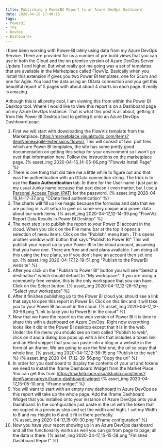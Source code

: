 ```yaml
---
title: Publishing a PowerBI Report to an Azure DevOps Dashboard
date: 2020-04-15 17:40:15
tags:
- PowerBI
- TFS
- DevOps
- Dashboards
---
```

I have been working with Power-BI lately using data from my Azure DevOps Service.  There are provided for us a number of pre build views that you can use in both the Cloud and the on premise version of Azure DevOps Server Update 1 and higher.  But what really got me going was a set of templates that are available in the Marketplace called FlowViz.  Basically when you install this extension if gives you two Power BI templates, one for Scum and one for Agile.  You load the data using an OData connection and you get this beautiful report of 5 pages with about about 4 charts on each page.  It really is amazing.

Although this is all pretty cool, I am viewing this from within the Power BI Desktop tool.  Where I would like to view this report is on a Dashboard page on my Azure DevOps Instance.  That is what this post is all about, getting it from this Power BI Desktop tool to getting it onto an Azure DevOps Dashboard page.
1. First we will start with downloading the FlowViz template from the Marketplace.  https://marketplace.visualstudio.com/items?itemName=agile-extensions.flowviz   This will consist of two .pbit files which are Power BI templates, the site has some pretty good documentation on getting this setup for your environment so I won't go over that information here.  Follow the instructions on the marketplace page.
{% asset_img 2020-04-16_14-05-06.png "Flowviz Install Page" %} 
1. There is one thing that did take me a little while to figure out and that was the authentication with an OData connection string. The trick is to use the **Basic Authentication** tab.  In there for the User name I just put in my usual Junky name because that part doesn't even matter, but I use a [Personal Access Token (PAT)](https://docs.microsoft.com/en-us/azure/devops/organizations/accounts/use-personal-access-tokens-to-authenticate?view=azure-devops&tabs=preview-page) for the password.
{% asset_img 2020-04-16_14-17-37.png "OData feed authentication" %}
1. The charts will fill up like magic because the formulas and data that we are pulling in is all setup to give us some very unique and power data about our work items.
{% asset_img 2020-04-17_12-14-39.png "FlowViz Report Data Results in Power BI Desktop" %}
1. The next step is to publish the report to your Power BI account in the cloud.  When you click on the File menu bar at the top it opens a selection of menu items.  Click on the "Publish" menu item .  This opens another window with button that says "Publish to Power BI"  This will publish your report up to your Power BI in the cloud account, assuming that you have one.  There are free and paid plans available.  I am doing all this using the free plans, so if you don't have an account then set one up.
{% asset_img 2020-04-17_12-19-51.png "Publish to the PowerBI website" %}
1. After you click on the "Publish to Power BI" button you will see "Select a destination" which should default to "My workspace".  If you are using a community free version, this is the only workspace that you can have.  Click on the Select button.
{% asset_img 2020-04-17_12-26-57.png "Select your workspace" %}
1. After it finishes publishing up to the Power BI cloud you should see a link that says to open this report in Power BI.  Click on this link and it will take you to your Power BI account in the cloud.
{% asset_img 2020-04-17_12-30-56.png "Link to take you to PowerBI in the cloud" %}
1. Now that we have the report on the web version of Power BI it is time to share this with a dashboard on Azure DevOps.  Right now everything looks like it did in the Power BI desktop except that it is in the web.  Under the file menu you should see an item called "Publish to web", click on it and a dialog box pops up with a link that includes a token link and an Html snippet that you can paste into a blog or a website in the form of an iframe.  We are going to use the first one, the url so copy that whole line.
{% asset_img 2020-04-17_12-36-15.png "Publish to the web" %}
{% asset_img 2020-04-17_12-39-56.png "Copy the url" %}
1. In order for you dashboard to display the contents of your url and tokens we need to install the iframe Dashboard Widget from the Market Place.  You can get this from https://marketplace.visualstudio.com/items?itemName=areve.iframe-dashboard-widget
{% asset_img 2020-04-17_15-05-10.png "iFrame widget" %}
1. You will want to start with an empty new dashboard in Azure DevOps as this report will take up the whole page.  Add the iframe Dashboard Widget that you installed onto your instance of Azure DevOps onto your Dashboard.  In the configuration just paste in the url with the token that we copied in a previous step and set the width and hight.  I set my Width to 8 and my Height to 6 and it fit in there perfectly.  
{% asset_img 2020-04-17_15-09-30.png "iFrame configuration" %}
1. Now you have your report showing up in an Azure DevOps dashboard and all the functionality works as well you can go from page to page, all the data is there.
{% asset_img 2020-04-17_15-15-58.png  "Finished Dashboard Report" %}